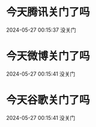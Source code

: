 # 今天腾讯关门了吗

2024-05-27 00:15:37 没关门

# 今天微博关门了吗

2024-05-27 00:15:41 没关门

# 今天谷歌关门了吗

2024-05-27 00:15:41 没关门

